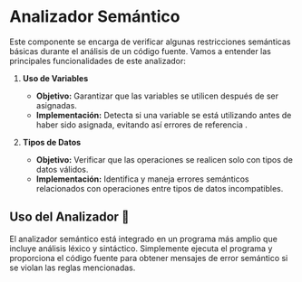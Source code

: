 # Analizador Semántico

Este componente se encarga de verificar algunas restricciones semánticas básicas durante el análisis de un código fuente. Vamos a entender las principales funcionalidades de este analizador:

1. **Uso de Variables**
   - **Objetivo:** Garantizar que las variables se utilicen después de ser asignadas.
   - **Implementación:** Detecta si una variable se está utilizando antes de haber sido asignada, evitando así errores de referencia .

2. **Tipos de Datos**
   - **Objetivo:** Verificar que las operaciones se realicen solo con tipos de datos válidos.
   - **Implementación:** Identifica y maneja errores semánticos relacionados con operaciones entre tipos de datos incompatibles.

## Uso del Analizador 🚀

El analizador semántico está integrado en un programa más amplio que incluye análisis léxico y sintáctico. Simplemente ejecuta el programa y proporciona el código fuente para obtener mensajes de error semántico si se violan las reglas mencionadas.
